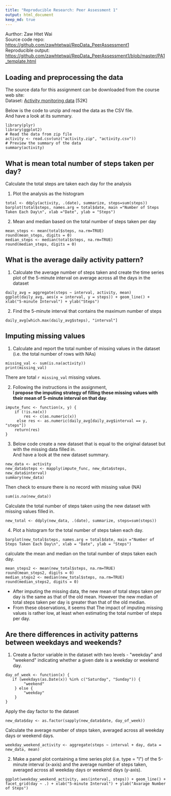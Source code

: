 ```yaml
---
title: "Reproducible Research: Peer Assessment 1"
output: html_document
keep_md: true
---
```


Aurthor: Zaw Htet Wai  
Source code repo:  
https://github.com/zawhtetwai/RepData_PeerAssessment1   
Reproducible output:  
https://github.com/zawhtetwai/RepData_PeerAssessment1/blob/master/PA1_template.html

## Loading and preprocessing the data  
The source data for this assignment can be downloaded from the course web site:  
Dataset: [Activity monitoring data](https://d396qusza40orc.cloudfront.net/repdata%2Fdata%2Factivity.zip) [52K]  

Below is the code to unzip and read the data as the CSV file.  
And have a look at its summary.  

```{r, echo=TRUE}
library(plyr)
library(ggplot2)
# Read the data from zip file  
activity <- read.csv(unz("activity.zip", "activity.csv"))
# Preview the summary of the data
summary(activity)
```

## What is mean total number of steps taken per day?  
Calculate the total steps are taken each day for the analysis  
1. Plot the analysis as the histogram  

```{r, echo=TRUE}
total <- ddply(activity, .(date), summarize, steps=sum(steps))
barplot(total$steps, names.arg = total$date, main ="Number of Steps Taken Each Day\n", xlab ="Date", ylab = "Steps")
```

2. Mean and median based on the total number of steps taken per day
```{r, echo=TRUE}
mean_steps <- mean(total$steps, na.rm=TRUE)
round(mean_steps, digits = 0)
median_steps <- median(total$steps, na.rm=TRUE)
round(median_steps, digits = 0)
```


## What is the average daily activity pattern?  
1. Calculate the average number of steps taken and create the time series plot of the 5-minute interval on average across all the days in the dataset  


```{r, echo=TRUE}
daily_avg = aggregate(steps ~ interval, activity, mean)
ggplot(daily_avg, aes(x = interval, y = steps)) + geom_line() + xlab("5-minute Interval") + ylab("Steps")
```

2. Find the 5-minute interval that contains the maximum number of steps  

```{r, echo=TRUE}
daily_avg[which.max(daily_avg$steps), "interval"]
```

## Imputing missing values  
1. Calculate and report the total number of missing values in the dataset (i.e. the total number of rows with NAs)  

```{r, echo=TRUE}
missing_val <- sum(is.na(activity))
print(missing_val)
```
There are total `r missing_val` missing values.  

2. Following the instructions in the assignment,  
**I propose the imputing strategy of filling these missing values with their mean of 5-minute interval on that day**.  

```{r, echo=TRUE}
impute_func <- function(x, y) {    
    if (!is.na(x)) 
        res <- c(as.numeric(x))
     else res <- as.numeric(daily_avg[daily_avg$interval == y, "steps"])
    return(res)
}
```

3. Below code create a new dataset that is equal to the original dataset but with the missing data filled in.  
And have a look at the new dataset summary.

```{r, echo=TRUE}
new_data <- activity
new_data$steps <- mapply(impute_func, new_data$steps, new_data$interval)
summary(new_data)
```

Then check to ensure there is no record with missing value (NA)  
```{r, echo=TRUE}
sum(is.na(new_data))
```

Calculate the total number of steps taken using the new dataset with missing values filled in.  
```{r, echo=TRUE}
new_total <- ddply(new_data, .(date), summarize, steps=sum(steps))
```

4. Plot a histogram for the total number of steps taken each day.  

```{r, echo=TRUE}
barplot(new_total$steps, names.arg = total$date, main ="Number of Steps Taken Each Day\n", xlab = "Date", ylab = "Steps")
```

calculate the mean and median on the total number of steps taken each day.  
```{r, echo=TRUE}
mean_steps2 <- mean(new_total$steps, na.rm=TRUE)
round(mean_steps2, digits = 0)
median_steps2 <- median(new_total$steps, na.rm=TRUE)
round(median_steps2, digits = 0)
```
- After imputing the missing data, the new mean of total steps taken per day is the same as that of the old mean. However the new median of total steps taken per day is greater than that of the old median.
- From these observations, it seems that The impact of imputing missing values is rather low, at least when estimating the total number of steps per day.  

## Are there differences in activity patterns between weekdays and weekends?
1. Create a factor variable in the dataset with two levels - "weekday" and "weekend" indicating whether a given date is a weekday or weekend day.  

```{r, echo=TRUE}
day_of_week <- function(x) {    
   if (weekdays(as.Date(x)) %in% c("Saturday", "Sunday")) {
        "weekend"
    } else {
        "weekday"
    }
}
```

Apply the day factor to the dataset  

```{r, echo=TRUE}
new_data$day <- as.factor(sapply(new_data$date, day_of_week))
```

Calculate the average number of steps taken, averaged across all weekday days or weekend days.   

```{r, echo=TRUE}
weekday_weekend_activity <- aggregate(steps ~ interval + day, data = new_data, mean)
```

2. Make a panel plot containing a time series plot (i.e. type = "l") of the 5-minute interval (x-axis) and the average number of steps taken, averaged across all weekday days or weekend days (y-axis).  

```{r, echo=TRUE}
ggplot(weekday_weekend_activity, aes(interval, steps)) + geom_line() + facet_grid(day ~ .) + xlab("5-minute Interval") + ylab("Avarage Number of Steps")
```
